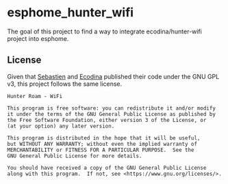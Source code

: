 # esphome_hunter_wifi

The goal of this project to find a way to integrate ecodina/hunter-wifi project into esphome.

## License

Given that [Sebastien](https://github.com/seb821/OpenSprinkler-Firmware-Hunter) and [Ecodina](https://github.com/ecodina/hunter-wifi) published their code under the GNU GPL v3, this project follows the same license.

    Hunter Roam - WiFi
        
    This program is free software: you can redistribute it and/or modify
    it under the terms of the GNU General Public License as published by
    the Free Software Foundation, either version 3 of the License, or
    (at your option) any later version.
    
    This program is distributed in the hope that it will be useful,
    but WITHOUT ANY WARRANTY; without even the implied warranty of
    MERCHANTABILITY or FITNESS FOR A PARTICULAR PURPOSE.  See the
    GNU General Public License for more details.
    
    You should have received a copy of the GNU General Public License
    along with this program.  If not, see <https://www.gnu.org/licenses/>.
